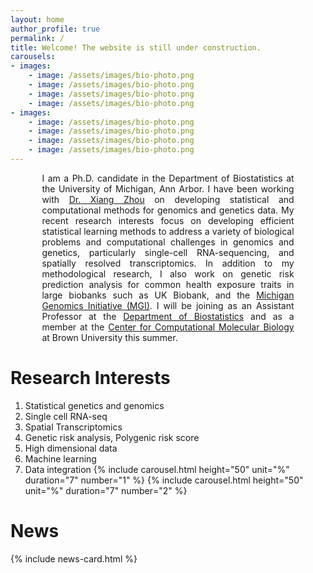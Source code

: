 ```yaml
---
layout: home
author_profile: true
permalink: /
title: Welcome! The website is still under construction.
carousels:
- images: 
    - image: /assets/images/bio-photo.png
    - image: /assets/images/bio-photo.png
    - image: /assets/images/bio-photo.png
    - image: /assets/images/bio-photo.png
- images: 
    - image: /assets/images/bio-photo.png
    - image: /assets/images/bio-photo.png
    - image: /assets/images/bio-photo.png
    - image: /assets/images/bio-photo.png
---
```

<p style="text-align: justify; width: 80%; margin: 0 auto;">
I am a Ph.D. candidate in the Department of Biostatistics at the University of Michigan, Ann Arbor. I have been working with <a href="https://www.xzlab.org">Dr. Xiang Zhou</a> on developing statistical and computational methods for genomics and genetics data. My recent research interests focus on developing efficient statistical learning methods to address a variety of biological problems and computational challenges in genomics and genetics, particularly single-cell RNA-sequencing, and spatially resolved transcriptomics. In addition to my methodological research, I also work on genetic risk prediction analysis for common health exposure traits in large biobanks such as UK Biobank, and the <a href="https://precisionhealth.umich.edu/our-research/michigangenomics/">Michigan Genomics Initiative (MGI)</a>. I will be joining as an Assistant Professor at the <a href="https://www.brown.edu/academics/public-health/biostats/home">Department of Biostatistics</a> and as a member at the <a href="https://ccmb.brown.edu">Center for Computational Molecular Biology</a> at Brown University this summer.
</p>

Research Interests
======
1. Statistical genetics and genomics
2. Single cell RNA-seq 
3. Spatial Transcriptomics
4. Genetic risk analysis, Polygenic risk score
5. High dimensional data
6. Machine learning
7. Data integration
{% include carousel.html height="50" unit="%" duration="7" number="1" %}
{% include carousel.html height="50" unit="%" duration="7" number="2" %}

News
======
{% include news-card.html %}
